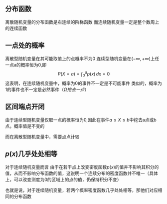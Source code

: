 ## 分布函数
离散随机变量的分布函数是右连续的阶梯函数
而连续随机变量一定是整个数周上的连续函数

## 一点处的概率
离散型随机变量在其可能取值上的点概率不为0
连续型随机变量在$(-\infty,+\infty)$上任一点a的概率恒为0,即
$$
P(X=a)=\int_{a}^{a} p(x) \, dx =0 
$$
这表明，在连续随机变量中，概率为0的事件不一定是不可能事件
类似的，概率为1的事件也不一定是必然事件（$\Omega 挖去一点$）

## 区间端点开闭
由于连续型随机变量仅取一点的概率恒为0,因此在事件$a\leq X\leq b$中挖去a点或b点。概率值是不变的

而在离散型随机变量中，需要点点计较

## $p(x)$几乎处处相等

对于连续随机变量而言
由于在若干点上改变密度函数$p(x)$的值并不影响其积分的值，从而不影响分布函数的值，这说明一个连续分布的密度函数并不唯一（具体上，可以改变测度为0的区域上的点的值，仍保持积分不变）

也就是说，对于连续随机变量，若两个概率密度函数几乎处处相等，那他们对应相同的分布函数 

